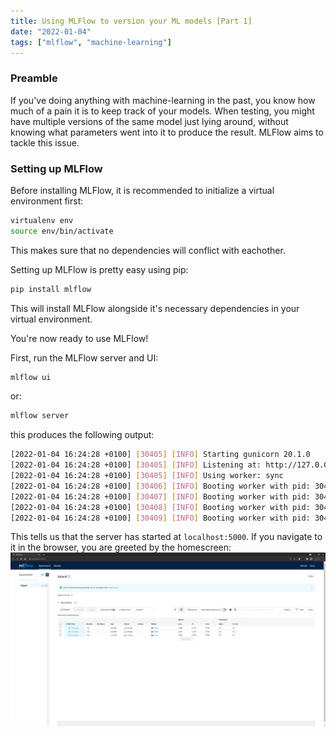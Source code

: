 ```yaml
---
title: Using MLFlow to version your ML models [Part 1]
date: "2022-01-04"
tags: ["mlflow", "machine-learning"]
---
```


### Preamble
If you've doing anything with machine-learning in the past, you know how much of a pain it is to keep track of your models. 
When testing, you might have multiple versions of the same model just lying around, without knowing what parameters went into it to produce the result.
MLFlow aims to tackle this issue.

### Setting up MLFlow
Before installing MLFlow, it is recommended to initialize a virtual environment first:

```bash
virtualenv env
source env/bin/activate
```
This makes sure that no dependencies will conflict with eachother.

Setting up MLFlow is pretty easy using pip:
```bash
pip install mlflow
```
This will install MLFlow alongside it's necessary dependencies in your virtual environment.

You're now ready to use MLFlow!

First, run the MLFlow server and UI:

```bash
mlflow ui
```
or:
```bash
mlflow server
```
this produces the following output:
```bash
[2022-01-04 16:24:28 +0100] [30405] [INFO] Starting gunicorn 20.1.0
[2022-01-04 16:24:28 +0100] [30405] [INFO] Listening at: http://127.0.0.1:5000 (30405)
[2022-01-04 16:24:28 +0100] [30405] [INFO] Using worker: sync
[2022-01-04 16:24:28 +0100] [30406] [INFO] Booting worker with pid: 30406
[2022-01-04 16:24:28 +0100] [30407] [INFO] Booting worker with pid: 30407
[2022-01-04 16:24:28 +0100] [30408] [INFO] Booting worker with pid: 30408
[2022-01-04 16:24:28 +0100] [30409] [INFO] Booting worker with pid: 30409
```
This tells us that the server has started at `localhost:5000`. If you navigate to it in the browser, you are greeted by the homescreen:
![](/images/mlflow-home-screen.png)




